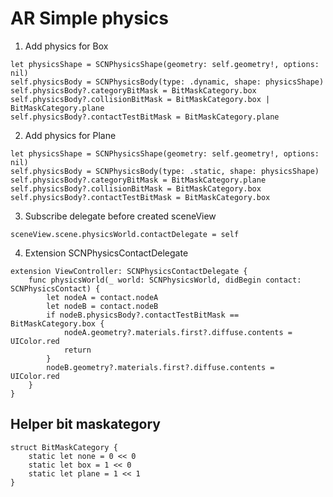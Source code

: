 # AR Simple physics



1) Add physics for Box

```
let physicsShape = SCNPhysicsShape(geometry: self.geometry!, options: nil)
self.physicsBody = SCNPhysicsBody(type: .dynamic, shape: physicsShape)
self.physicsBody?.categoryBitMask = BitMaskCategory.box
self.physicsBody?.collisionBitMask = BitMaskCategory.box | BitMaskCategory.plane
self.physicsBody?.contactTestBitMask = BitMaskCategory.plane
```

2) Add physics for Plane

```
let physicsShape = SCNPhysicsShape(geometry: self.geometry!, options: nil)
self.physicsBody = SCNPhysicsBody(type: .static, shape: physicsShape)
self.physicsBody?.categoryBitMask = BitMaskCategory.plane
self.physicsBody?.collisionBitMask = BitMaskCategory.box
self.physicsBody?.contactTestBitMask = BitMaskCategory.box
```


3) Subscribe delegate before created sceneView
```
sceneView.scene.physicsWorld.contactDelegate = self
```

4) Extension SCNPhysicsContactDelegate
```
extension ViewController: SCNPhysicsContactDelegate {
    func physicsWorld(_ world: SCNPhysicsWorld, didBegin contact: SCNPhysicsContact) {
        let nodeA = contact.nodeA
        let nodeB = contact.nodeB
        if nodeB.physicsBody?.contactTestBitMask == BitMaskCategory.box {
            nodeA.geometry?.materials.first?.diffuse.contents = UIColor.red
            return
        }
        nodeB.geometry?.materials.first?.diffuse.contents = UIColor.red
    }
}

```
## Helper bit maskategory 

```
struct BitMaskCategory {
    static let none = 0 << 0
    static let box = 1 << 0
    static let plane = 1 << 1
}

```

